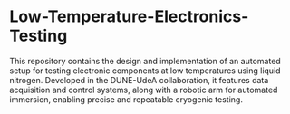# Low-Temperature-Electronics-Testing
This repository contains the design and implementation of an automated setup for testing electronic components at low temperatures using liquid nitrogen. Developed in the DUNE-UdeA collaboration, it features data acquisition and control systems, along with a robotic arm for automated immersion, enabling precise and repeatable cryogenic testing.
